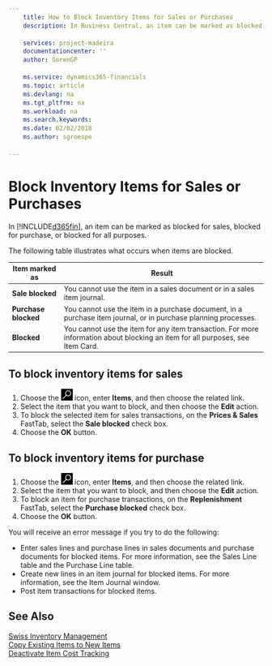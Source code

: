 ```yaml
---
    title: How to Block Inventory Items for Sales or Purchases
    description: In Business Central, an item can be marked as blocked for sales, blocked for purchase, or blocked for all purposes.

    services: project-madeira
    documentationcenter: ''
    author: SorenGP

    ms.service: dynamics365-financials
    ms.topic: article
    ms.devlang: na
    ms.tgt_pltfrm: na
    ms.workload: na
    ms.search.keywords:
    ms.date: 02/02/2018
    ms.author: sgroespe

---
```

# Block Inventory Items for Sales or Purchases
In [!INCLUDE[d365fin](../../includes/d365fin_md.md)], an item can be marked as blocked for sales, blocked for purchase, or blocked for all purposes.  

The following table illustrates what occurs when items are blocked.  

|Item marked as|Result|  
|--------------------|------------|  
|**Sale blocked**|You cannot use the item in a sales document or in a sales item journal.|  
|**Purchase blocked**|You cannot use the item in a purchase document, in a purchase item journal, or in purchase planning processes.|  
|**Blocked**|You cannot use the item for any item transaction. For more information about blocking an item for all purposes, see Item Card.|  

## To block inventory items for sales  

1.  Choose the ![Search for Page or Report](../../media/ui-search/search_small.png "Search for Page or Report icon") icon, enter **Items**, and then choose the related link.  
2.  Select the item that you want to block, and then choose the **Edit** action.  
3.  To block the selected item for sales transactions, on the **Prices & Sales** FastTab, select the **Sale blocked** check box.  
4.  Choose the **OK** button.  

## To block inventory items for purchase  

1.  Choose the ![Search for Page or Report](../../media/ui-search/search_small.png "Search for Page or Report icon") icon, enter **Items**, and then choose the related link.  
2.  Select the item that you want to block, and then choose the **Edit** action.  
3.  To block an item for purchase transactions, on the **Replenishment** FastTab, select the **Purchase blocked** check box.  
4.  Choose the **OK** button.  

You will receive an error message if you try to do the following:  

- Enter sales lines and purchase lines in sales documents and purchase documents for blocked items. For more information, see the Sales Line table and the Purchase Line table.  
- Create new lines in an item journal for blocked items. For more information, see the Item Journal window.  
- Post item transactions for blocked items.  

## See Also  
 [Swiss Inventory Management](swiss-inventory-management.md)   
 [Copy Existing Items to New Items](how-to-copy-existing-items-to-new-items.md)   
 [Deactivate Item Cost Tracking](how-to-deactivate-item-cost-tracking.md)
